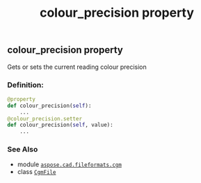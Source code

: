 ﻿---
title: colour_precision property
second_title: Aspose.CAD for Python via .NET API References
description: 
type: docs
weight: 170
url: /python-net/aspose.cad.fileformats.cgm/cgmfile/colour_precision/
is_root: false
---

## colour_precision property


Gets or sets the current reading colour precision
### Definition:
```python
@property
def colour_precision(self):
    ...
@colour_precision.setter
def colour_precision(self, value):
    ...
```

### See Also
* module [`aspose.cad.fileformats.cgm`](../../)
* class [`CgmFile`](/cad/python-net/aspose.cad.fileformats.cgm/cgmfile)
